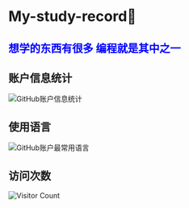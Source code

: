 # My-study-record🤣

## <span style="color:blue">想学的东西有很多 编程就是其中之一</span>

## 账户信息统计 ##
![GitHub账户信息统计](https://github-stats.ubrong.com/api?username=lengyc735&show_icons=true&theme=tokyonight)

## 使用语言 ##
![GitHub账户最常用语言](https://github-stats.ubrong.com/api/top-langs/?username=lengyc735&layout=compact&theme=tokyonight)

## 访问次数 ##
![Visitor Count](https://profile-counter.glitch.me/{lengyc735}/count.svg)
